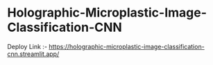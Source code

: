 # Holographic-Microplastic-Image-Classification-CNN
 
Deploy Link :- https://holographic-microplastic-image-classification-cnn.streamlit.app/
